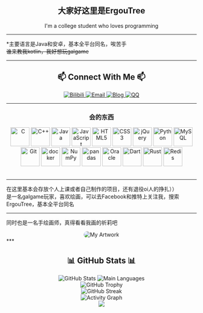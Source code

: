 <div align="center"><h2>大家好这里是ErgouTree </h2></div>
<div align="center">I'm a college student who loves programming</div>

***
*主要语言是Java和安卓，基本全平台同名，唉苦手  
~~谁来教我kotlin，我好想玩galgame~~  

***

<!-- Contact section with animated icons -->

<h2 align="center">📫 Connect With Me 📫</h2>
<div align="center">
  <a href="https://space.bilibili.com/142045656?spm_id_from=333.1007.0.0">
    <img src="https://img.shields.io/badge/Bilibili-树上的二狗-blue?style=for-the-badge&logo=bilibili&logoColor=white&color=00A1D6" alt="Bilibili"/>
  </a>
  <a href="mailto:zjm88822201@126.com">
    <img src="https://img.shields.io/badge/Email-zjm88822201@126.com-blue?style=for-the-badge&logo=mail.ru&logoColor=white&color=EA4335" alt="Email"/>
  </a>
  <a href="https://www.cnblogs.com/ErgouTree">
    <img src="https://img.shields.io/badge/Blog-ErgouTree-blue?style=for-the-badge&logo=blogger&logoColor=white&color=FF5722" alt="Blog"/>
  </a>
  <a href="#">
    <img src="https://img.shields.io/badge/QQ-1746928194-blue?style=for-the-badge&logo=tencent-qq&logoColor=white&color=12B7F5" alt="QQ"/>
  </a>
</div>

<!-- Skills section with modern badges -->

***

### <div align="center"><b>会的东西</b></div>
<table>
  <tr>
      <div align="center">
      <a href="https://en.wikipedia.org/wiki/C_(programming_language)" title="C"><img src="https://bgithub.xyz/get-icon/geticon/raw/master/icons/c.svg" alt="C" width="50px" height="50px"></a>
      <a href="https://isocpp.org/" title="C++"><img src="https://bgithub.xyz/get-icon/geticon/raw/master/icons/c-plusplus.svg" alt="C++" width="50px" height="50px"></a>
      <a href="https://www.java.com/" title="Java"><img src="https://bgithub.xyz/get-icon/geticon/raw/master/icons/java.svg" alt="Java" width="50px" height="50px"></a>
      <a href="https://developer.mozilla.org/en-US/docs/Web/JavaScript" title="JavaScript"><img src="https://bgithub.xyz/get-icon/geticon/raw/master/icons/javascript.svg" alt="JavaScript" width="50px" height="50px"></a>
      <a href="https://www.w3.org/TR/html5/" title="HTML5"><img src="https://bgithub.xyz/get-icon/geticon/raw/master/icons/html-5.svg" alt="HTML5" width="50px" height="50px"></a>
      <a href="https://www.w3.org/TR/CSS/" title="CSS3"><img src="https://bgithub.xyz/get-icon/geticon/raw/master/icons/css-3.svg" alt="CSS3" width="50px" height="50px"></a>
      <a href="https://jquery.com/" title="jQuery"><img src="https://bgithub.xyz/get-icon/geticon/raw/master/icons/jquery-icon.svg" alt="jQuery" width="50px" height="50px"></a>
      <a href="https://www.python.org/" title="Python"><img src="https://bgithub.xyz/get-icon/geticon/raw/master/icons/python.svg" alt="Python" width="50px" height="50px"></a>
      <a href="https://dev.mysql.com/" title="MySQL"><img src="https://bgithub.xyz/get-icon/geticon/raw/master/icons/mysql.svg" alt="MySQL" width="50px" height="50px"></a>
      <a href="https://git-scm.com/" title="Git"><img src="https://bgithub.xyz/get-icon/geticon/raw/master/icons/git-icon.svg" alt="Git" width="50px" height="50px"></a>
      <a href="https://www.docker.com/" title="docker"><img src="https://bgithub.xyz/get-icon/geticon/raw/master/icons/docker-icon.svg" alt="docker" width="50px" height="50px"></a>
      <a href="https://numpy.org/" title="NumPy"><img src="https://bgithub.xyz/get-icon/geticon/raw/master/icons/numpy-icon.svg" alt="NumPy" width="50px" height="50px"></a>
      <a href="https://pandas.pydata.org/" title="pandas"><img src="https://bgithub.xyz/get-icon/geticon/raw/master/icons/pandas-icon.svg" alt="pandas" width="50px" height="50px"></a>
      <a href="https://www.oracle.com/" title="Oracle"><img src="https://bgithub.xyz/get-icon/geticon/raw/master/icons/oracle.svg" alt="Oracle" width="50px" height="50px"></a>
      <a href="https://dart.dev/" title="Dart"><img src="https://bgithub.xyz/get-icon/geticon/raw/master/icons/dart.svg" alt="Dart" width="50px" height="50px"></a>
      <a href="https://www.rust-lang.org/" title="Rust"><img src="https://bgithub.xyz/get-icon/geticon/raw/master/icons/rust.svg" alt="Rust" width="50px" height="50px"></a>
      <a href="https://redis.io/" title="Redis"><img src="https://bgithub.xyz/get-icon/geticon/raw/master/icons/redis.svg" alt="Redis" width="50px" height="50px"></a>
    </div>
  </tr>
</table>

***
在这里基本会存放个人上课或者自己制作的项目，还有退役oi人的挣扎））  
是一名galgame玩家，喜欢绘画，可以去Facebook和推特上关注我，搜索ErgouTree，基本全平台同名  

***
同时也是一名手绘画师，真得看看我画的祈莉吧
<div align="center">
  <img src="pic/111.jpg" alt="My Artwork" style="border-radius: 10px; max-width: 50%;" />
</div>
***
<!-- GitHub Stats with animations -->
<h2 align="center">📊 GitHub Stats 📊</h2>
<div align="center">
  <img src="https://github-readme-stats.vercel.app/api?username=ergou10086&show_icons=true&theme=radical&count_private=true&hide_border=true" alt="GitHub Stats" />
  <img src="https://github-readme-stats.vercel.app/api/top-langs/?username=ergou10086&layout=compact" alt="Main Languages" />
</div>
<div align="center">
  <img src="https://github-profile-trophy.vercel.app/?username=ergou10086&theme=radical&no-frame=true&column=7" alt="GitHub Trophy" />
</div>
<div align="center">
  <img src="https://github-readme-streak-stats.herokuapp.com/?user=ergou10086&theme=radical&hide_border=true" alt="GitHub Streak" />
</div>
<!-- Activity Graph -->
<div align="center">
  <img src="https://github-readme-activity-graph.vercel.app/graph?username=ergou10086&theme=tokyo-night&hide_border=true" alt="Activity Graph" />
</div>

<!-- Footer -->
<div align="center">
  <img src="https://capsule-render.vercel.app/api?type=waving&color=gradient&height=120&section=footer&animation=twinkling"/>
</div>
